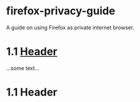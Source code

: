 # firefox-privacy-guide
A guide on using Firefox as private internet browser.

# 1.1 [Header](#1.1)   

...some text...

# 1.1 Header<a id='1.1'></a>
